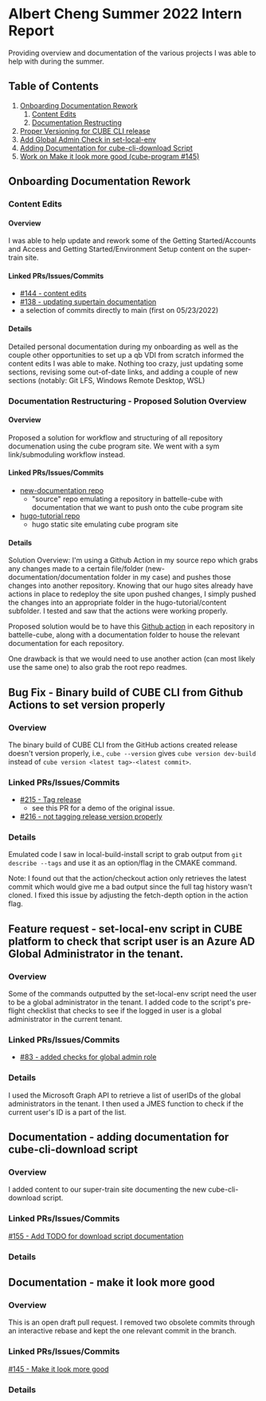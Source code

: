 # Albert Cheng Summer 2022 Intern Report

Providing overview and documentation of the various projects I was able to help with during the summer.

## Table of Contents
1. [Onboarding Documentation Rework](#onboarding-documentation-rework)
    1. [Content Edits](#content-edits)
    2. [Documentation Restructing](#documentation-restructuring---proposed-solution-overview)
2. [Proper Versioning for CUBE CLI release](#bug-fix---binary-build-of-cube-cli-from-github-actions-to-set-version-properly)
3. [Add Global Admin Check in set-local-env](#feature-request---set-local-env-script-in-cube-platform-to-check-that-script-user-is-an-azure-ad-global-administrator-in-the-tenant)
4. [Adding Documentation for cube-cli-download Script](#documentation---adding-documentation-for-cube-cli-download-script)
5. [Work on Make it look more good (cube-program #145)](#documentation---make-it-look-more-good)



## Onboarding Documentation Rework



### Content Edits

#### Overview

I was able to help update and rework some of the Getting Started/Accounts and Access and Getting Started/Environment Setup content on the super-train site.

#### Linked PRs/Issues/Commits

- [#144 - content edits](https://github.com/battelle-cube/cube-program/pull/144)
- [#138 - updating supertain documentation](https://github.com/battelle-cube/cube-program/pull/138)
- a selection of commits directly to main (first on 05/23/2022)

#### Details

Detailed personal documentation during my onboarding as well as the couple other opportunities to set up a qb VDI from scratch informed the content edits I was able to make. Nothing too crazy, just updating some sections, revising some out-of-date links, and adding a couple of new sections (notably: Git LFS, Windows Remote Desktop, WSL)



### Documentation Restructuring - Proposed Solution Overview

#### Overview

Proposed a solution for workflow and structuring of all repository documenation using the cube program site. We went with a sym link/submoduling workflow instead.

#### Linked PRs/Issues/Commits

- [new-documentation repo](https://github.com/chenga-battelle/new-documentation)
    - "source" repo emulating a repository in battelle-cube with documentation that we want to push onto the cube program site
- [hugo-tutorial repo](https://github.com/battellecube/hugo-tutorial)
    - hugo static site emulating cube program site

#### Details

Solution Overview: I'm using a Github Action in my source repo which grabs any changes made to a certain file/folder (new-documentation/documentation folder in my case) and pushes those changes into another repository. Knowing that our hugo sites already have actions in place to redeploy the site upon pushed changes, I simply pushed the changes into an appropriate folder in the hugo-tutorial/content subfolder. I tested and saw that the actions were working properly.

Proposed solution would be to have this [Github action](https://github.com/chenga-battelle/new-documentation/blob/main/.github/workflows/main.yml) in each repository in battelle-cube, along with a documentation folder to house the relevant documentation for each repository.

One drawback is that we would need to use another action (can most likely use the same one) to also grab the root repo readmes.



## Bug Fix - Binary build of CUBE CLI from Github Actions to set version properly

### Overview

The binary build of CUBE CLI from the GitHub actions created release doesn't version properly, i.e., ```cube --version``` gives ```cube version dev-build``` instead of ```cube version <latest tag>-<latest commit>```.

### Linked PRs/Issues/Commits

- [#215 - Tag release](https://github.com/battelle-cube/cube-cli/pull/215)
    - see this PR for a demo of the original issue.
- [#216 - not tagging release version properly](https://github.com/battelle-cube/cube-cli/pull/216)

### Details

Emulated code I saw in local-build-install script to grab output from ```git describe --tags``` and use it as an option/flag in the CMAKE command.

Note: I found out that the action/checkout action only retrieves the latest commit which would give me a bad output since the full tag history wasn't cloned. I fixed this issue by adjusting the fetch-depth option in the action flag.



## Feature request - set-local-env script in CUBE platform to check that script user is an Azure AD Global Administrator in the tenant.

### Overview

Some of the commands outputted by the set-local-env script need the user to be a global administrator in the tenant. I added code to the script's pre-flight checklist that checks to see if the logged in user is a global administrator in the current tenant.

### Linked PRs/Issues/Commits

- [#83 - added checks for global admin role](https://github.com/battelle-cube/cube-platform/pull/83)

### Details

I used the Microsoft Graph API to retrieve a list of userIDs of the global administrators in the tenant. I then used a JMES function to check if the current user's ID is a part of the list.



## Documentation - adding documentation for cube-cli-download script

### Overview

I added content to our super-train site documenting the new cube-cli-download script.

### Linked PRs/Issues/Commits

[#155 - Add TODO for download script documentation](https://github.com/battelle-cube/cube-program/pull/155)

### Details



## Documentation - make it look more good

### Overview

This is an open draft pull request. I removed two obsolete commits through an interactive rebase and kept the one relevant commit in the branch.

### Linked PRs/Issues/Commits

[#145 - Make it look more good](https://github.com/battelle-cube/cube-program/pull/145)

### Details

